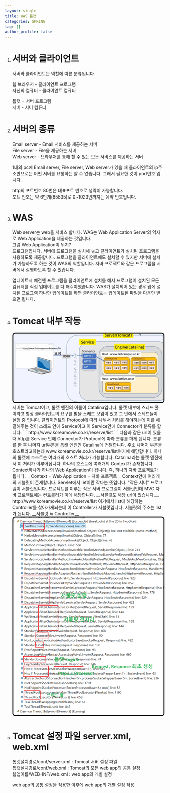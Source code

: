 ```yaml
---
layout: single
title: WAS 톰캣
categories: SPRING
tag: []
author_profile: false
---
```


1. # 서버와 클라이언트

   서버와 클라이언트는 역할에 따른 분류입니다.   

   웹 브라우저 - 클라이언트 프로그램   
   자신의 컴퓨터 - 클라이언트 컴퓨터   

   톰캣 = 서버 프로그램  
   서버 - 서버 컴퓨터   

1. # 서버의 종류
   Email server - Email 서비스를 제공하는 서버   
   File  server - File을 제공하는 서버   
   Web server - 브라우저를 통해 할 수 있는 모든 서비스를 제공하는 서버   

   1대의 pc에 Email server, File server, Web server가 있을 때 클라이언트의 ip주소만으로는 어떤 서버를 요청하는 알 수 없습니다. 그래서 필요한 것이 port번호 입니다.   

   http의 포트번호 80번은 대표포트 번호로 생략이 가능합니다.   
   포트 번호는 약 6만개(65535)로 0~1023번까지는 예약 번호입니다.   

1. # WAS
   Web server는 web을 서비스 합니다. WAS는 Web Application Server의 약자로 Web Application을 제공하는 것입니다.   
   그럼 Web Application이 뭐지?   
   프로그램입니다. 서버에 프로그램을 설치해 놓고 클라이언트가 설치된 프로그램을 사용하도록 제공합니다. 프로그램을 클라이언트에도 설치할 수 있지만 서버에 설치가 가능하도록 하는 것이 WAS의 역할입니다. 자바 프로젝트와 같은 프로그램을 서버에서 실행하도록 할 수 있습니다.   

   업데이트시 예전엔 프로그램을 클라이언트에 설치를 해서 프로그램이 설치된 모든 컴퓨터를 직접 업데이트를 다 해줘야했습니다. WAS가 설치되어 있는 경우 웹에 설치된 프로그램 하나만 업데이트틀 하면 클라이언트는 업데이트된 파일을 다운만 받으면 됩니다.      

1. # Tomcat 내부 작동
   <img src="../../imgs/spring/tomcat_inner.jpg" style="border:3px solid black;border-radius:9px;width:600px">   
   서버는 Tomcat이고, 톰캣 엔진의 이름이 Catalina입니다.   
   톰캣 내부에 스레드 풀이라고 항상 클라이언트의 요구를 받을 스레드 모임이 있고 그 안에서 스레드들이 실행 중 입니다. 클라이언트의 Protocol에 따라 나눠서 처리를 해야하는데 이를 해결해주는 것이 스레드 안에 Service이고 이 Service안에 Connector가 분류를 합니다.   
   ```
      http://www.koreamovie.co.kr/reserve/list
   ```   
   다음과 같은 url이 있을 때 http를 Service 안에 Connector가 Protocol에 따라 분류를 하게 됩니다. 분류를 한 후 나머지 url부분을 톰캣 엔진인 Catalina에 전달합니다.   
   주소 나머지 부분을 호스트라고하는데 www.koreamovie.co.kr/reserve/list여기에 해당합니다. 하나의 톰캣에 호스트는 여러개의 호스트 처리가 가능합니다. Catalina라는 톰캣 엔진에서 이 처리가 이루어집니다.   
   하나의 호스트에 여러개의 Context가 존재합니다. Context하나가 하나의 Web Application이 됩니다. 즉, 하나의 자바 프로젝트가 됩니다.    
   __Context = Web Application = 자바 프로젝트__   
   Context안에 여러개의 서블릿이 존재합니다. Servlet에서 let이란 작다는 뜻입니다. "작은 서버" 프로그램이 서블릿입니다. 프로젝트를 이루는 작은 서버 프로그램이 서블릿인데 MVC 자바 프로젝트에는 컨트롤러가 이에 해당합니다.     
   __서블릿도 해당 url이 있습니다.__ http://www.koreamovie.co.kr/reserve/list 여기에서 list에 해당하는 Controller를 찾아가게되는데 이 Controller가 서블릿입니다. 서블릿의 주소는 list가 됩니다.   
   __서블릿 ≒ Controller__   

   <img src="../../imgs/spring/tomcat_inner2.png" style="border:3px solid black;border-radius:9px;width:600px">   

1. # Tomcat 설정 파일 server.xml, web.xml
   톰캣설치경로/conf/server.xml : Tomcat 서버 설정 파일   
   톰캣설치경로/conf/web.xml : Tomcat의 모든 web app의 공통 설정   
   웹앱이름/WEB-INF/web.xml : web app의 개별 설정   

   web app의 공통 설정을 적용한 이후에 web app의 개별 설정 적용   
   
